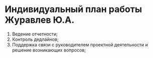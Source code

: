 # Индивидуальный план работы Журавлев Ю.А.
1)	Ведение отчетности;
2)	Контроль дедлайнов;
3)	Поддержка связи с руководителем проектной деятельности и решение возникающих вопросов;
